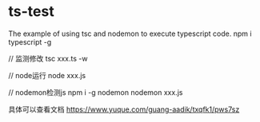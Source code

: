 # ts-test
The example of using tsc and nodemon to execute typescript code.
npm i typescript -g

// 监测修改
tsc xxx.ts -w

// node运行
node xxx.js

// nodemon检测js
npm i -g nodemon
nodemon xxx.js

具体可以查看文档
https://www.yuque.com/guang-aadik/txqfk1/pws7sz
